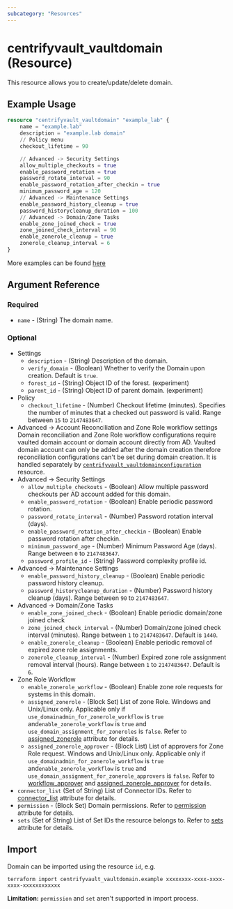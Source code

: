 ```yaml
---
subcategory: "Resources"
---
```


# centrifyvault_vaultdomain (Resource)

This resource allows you to create/update/delete domain.

## Example Usage

```terraform
resource "centrifyvault_vaultdomain" "example_lab" {
    name = "example.lab"
    description = "example.lab domain"
    // Policy menu
    checkout_lifetime = 90

    // Advanced -> Security Settings
    allow_multiple_checkouts = true
    enable_password_rotation = true
    password_rotate_interval = 90
    enable_password_rotation_after_checkin = true
    minimum_password_age = 120
    // Advanced -> Maintenance Settings
    enable_password_history_cleanup = true
    password_historycleanup_duration = 100
    // Advanced -> Domain/Zone Tasks
    enable_zone_joined_check = true
    zone_joined_check_interval = 90
    enable_zonerole_cleanup = true
    zonerole_cleanup_interval = 6
}
```

More examples can be found [here](https://github.com/marcozj/terraform-provider-centrifyvault/tree/main/examples/centrifyvault_vaultdomain)

## Argument Reference

### Required

- `name` - (String) The domain name.

### Optional

- Settings
  - `description` - (String) Description of the domain.
  - `verify_domain` - (Boolean) Whether to verify the Domain upon creation. Default is `true`.
  - `forest_id` - (String) Object ID of the forest. (experiment)
  - `parent_id` - (String) Object ID of parent domain. (experiment)
- Policy
  - `checkout_lifetime` - (Number) Checkout lifetime (minutes). Specifies the number of minutes that a checked out password is valid. Range between `15` to `2147483647`.
- Advanced -> Account Reconciliation and Zone Role workflow settings
  Domain reconciliation and Zone Role workflow configurations require vaulted domain account or domain account directly from AD. Vaulted domain account can only be added after the domain creation therefore reconciliation configurations can't be set during domain creation. It is handled separately by [`centrifyvault_vaultdomainconfiguration`](./centrifyvault_vaultdomainconfiguration.md) resource.
- Advanced -> Security Settings
  - `allow_multiple_checkouts` - (Boolean) Allow multiple password checkouts per AD account added for this domain.
  - `enable_password_rotation` - (Boolean) Enable periodic password rotation.
  - `password_rotate_interval` - (Number) Password rotation interval (days).
  - `enable_password_rotation_after_checkin` - (Boolean) Enable password rotation after checkin.
  - `minimum_password_age` - (Number) Minimum Password Age (days). Range between `0` to `2147483647`.
  - `password_profile_id` - (String) Password complexity profile id.
- Advanced -> Maintenance Settings
  - `enable_password_history_cleanup` - (Boolean) Enable periodic password history cleanup.
  - `password_historycleanup_duration` - (Number) Password history cleanup (days). Range between `90` to `2147483647`.
- Advanced -> Domain/Zone Tasks
  - `enable_zone_joined_check` - (Boolean) Enable periodic domain/zone joined check
  - `zone_joined_check_interval` - (Number) Domain/zone joined check interval (minutes). Range between `1` to `2147483647`. Default is `1440`.
  - `enable_zonerole_cleanup` - (Boolean) Enable periodic removal of expired zone role assignments.
  - `zonerole_cleanup_interval` - (Number) Expired zone role assignment removal interval (hours). Range between `1` to `2147483647`. Default is `6`.
- Zone Role Workflow
  - `enable_zonerole_workflow` - (Boolean) Enable zone role requests for systems in this domain.
  - `assigned_zonerole` - (Block Set) List of zone Role. Windows and Unix/Linux only. Applicable only if `use_domainadmin_for_zonerole_workflow` is `true` and`enable_zonerole_workflow` is `true` and `use_domain_assignment_for_zoneroles` is `false`. Refer to [assigned_zonerole](./attribute_assigned_zonerole.md) attribute for details.
  - `assigned_zonerole_approver` - (Block List) List of approvers for Zone Role request. Windows and Unix/Linux only. Applicable only if `use_domainadmin_for_zonerole_workflow` is `true` and`enable_zonerole_workflow` is `true` and `use_domain_assignment_for_zonerole_approvers` is `false`. Refer to [workflow_approver](./attribute_workflow_approver.md) and [assigned_zonerole_approver](./attribute_assigned_zonerole.md) for details.
- `connector_list` (Set of String) List of Connector IDs. Refer to [connector_list](./attribute_connector_list.md) attribute for details.
- `permission` - (Block Set) Domain permissions. Refer to [permission](./attribute_permission.md) attribute for details.
- `sets` (Set of String) List of Set IDs the resource belongs to. Refer to [sets](./attribute_sets.md) attribute for details.

## Import

Domain can be imported using the resource `id`, e.g.

```shell
terraform import centrifyvault_vaultdomain.example xxxxxxxx-xxxx-xxxx-xxxx-xxxxxxxxxxxx
```

**Limitation:** `permission` and `set` aren't supported in import process.
